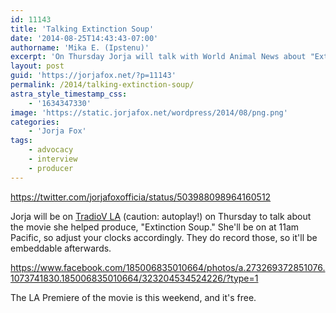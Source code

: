 ```yaml
---
id: 11143
title: 'Talking Extinction Soup'
date: '2014-08-25T14:43:43-07:00'
authorname: 'Mika E. (Ipstenu)'
excerpt: 'On Thursday Jorja will talk with World Animal News about "Extinction Soup"'
layout: post
guid: 'https://jorjafox.net/?p=11143'
permalink: /2014/talking-extinction-soup/
astra_style_timestamp_css:
    - '1634347330'
image: 'https://static.jorjafox.net/wordpress/2014/08/png.png'
categories:
    - 'Jorja Fox'
tags:
    - advocacy
    - interview
    - producer
---
```


https://twitter.com/jorjafoxofficia/status/503988098964160512

Jorja will be on <a href="http://tradiov.com/la/">TradioV LA</a> (caution: autoplay!) on Thursday to talk about the movie she helped produce, "Extinction Soup." She'll be on at 11am Pacific, so adjust your clocks accordingly. They do record those, so it'll be embeddable afterwards.

https://www.facebook.com/185006835010664/photos/a.273269372851076.1073741830.185006835010664/323204534524226/?type=1

The LA Premiere of the movie is this weekend, and it's free.
